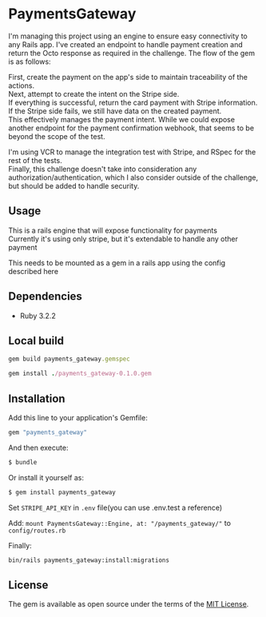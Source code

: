 # PaymentsGateway
I'm managing this project using an engine to ensure easy connectivity to any Rails app. I've created an endpoint to handle payment creation and return the Octo response as required in the challenge. The flow of the gem is as follows:

First, create the payment on the app's side to maintain traceability of the actions.<br/>
Next, attempt to create the intent on the Stripe side.<br/>
If everything is successful, return the card payment with Stripe information.<br/>
If the Stripe side fails, we still have data on the created payment.<br/>
This effectively manages the payment intent. While we could expose another endpoint for the payment confirmation webhook, that seems to be beyond the scope of the test.<br/>

I'm using VCR to manage the integration test with Stripe, and RSpec for the rest of the tests.<br/>
Finally, this challenge doesn't take into consideration any authorization/authentication, which I also consider outside of the challenge, but should be added to handle security.

## Usage
This is a rails engine that will expose functionality for payments<br/>
Currently it's using only stripe, but it's extendable to handle any other payment<br/>

This needs to be mounted as a gem in a rails app using the config described here


## Dependencies

* Ruby 3.2.2

## Local build

```ruby
gem build payments_gateway.gemspec
```

```ruby
gem install ./payments_gateway-0.1.0.gem
```

## Installation
Add this line to your application's Gemfile:

```ruby
gem "payments_gateway"
```

And then execute:
```bash
$ bundle
```

Or install it yourself as:
```bash
$ gem install payments_gateway
```

Set `STRIPE_API_KEY` in `.env` file(you can use .env.test a reference)

Add:
`mount PaymentsGateway::Engine, at: "/payments_gateway/"` to `config/routes.rb`

Finally:

```bash
bin/rails payments_gateway:install:migrations
```

## License
The gem is available as open source under the terms of the [MIT License](https://opensource.org/licenses/MIT).
